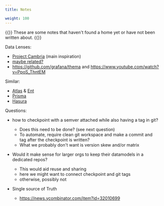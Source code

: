 ```yaml
---
title: Notes

weight: 100
---
```


{{<lead>}}
These are some notes that haven't found a home yet or have not been written about.
{{</lead>}}

Data Lenses:

- [Project Cambria](https://www.inkandswitch.com/cambria/) (main inspiration)
- [maybe related?](https://medium.com/javascript-scene/lenses-b85976cb0534)
- https://github.com/grafana/thema and https://www.youtube.com/watch?v=PpoS_ThntEM

Similar:

- [Atlas](https://atlasgo.io/) & [Ent](https://entgo.io/)
- [Prisma](https://www.prisma.io/docs/concepts/components/prisma-schema/data-model)
- [Hasura](https://hasura.io/docs/latest/graphql/core/databases/postgres/schema/index.html)


Questions:

- how to checkpoint with a semver attached while also having a tag in git?
	- Does this need to be done? (see next question)
	- To automate, require clean git workspace and make a commit and tag after the checkpoint is written?
	- What we probably don't want is version skew and/or matrix
- Would it make sense for larger orgs to keep their datamodels in a dedicated repos?
	- This would aid reuse and sharing
	- here we might want to connect checkpoint and git tags
	- otherwise, possibly not

- Single source of Truth
	- https://news.ycombinator.com/item?id=32010699

